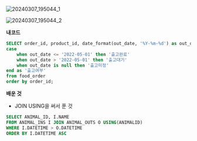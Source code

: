 
![20240307_195044_1](https://github.com/junhosong0/MySQL/assets/117610783/d1ef58c7-4b7f-4bd5-9759-363b96cef52f)

![20240307_195044_2](https://github.com/junhosong0/MySQL/assets/117610783/1cdd89d5-27c5-416a-a126-05367774f6c0)


**내코드**
```sql
SELECT order_id, product_id, date_format(out_date, '%Y-%m-%d') as out_date,
case 
    when out_date <= '2022-05-01' then '출고완료' 
    when out_date > '2022-05-01' then '출고대기' 
    when out_date is null then '출고미정' 
end as '출고여부'
from food_order
order by order_id;
```



**배운 것**
- JOIN USING을 써서 푼 것

```sql
SELECT ANIMAL_ID, I.NAME
FROM ANIMAL_INS I JOIN ANIMAL_OUTS O USING(ANIMALID)
WHERE I.DATETIME > O.DATETIME
ORDER BY I.DATETIME ASC
```
